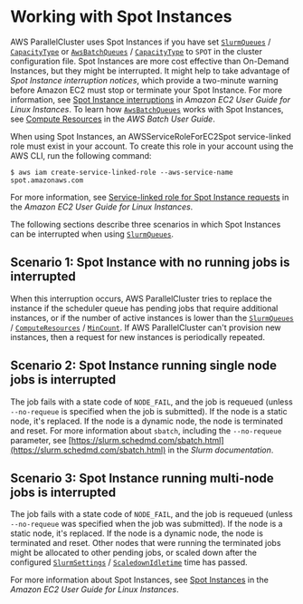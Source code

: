 # Working with Spot Instances<a name="spot-v3"></a>

AWS ParallelCluster uses Spot Instances if you have set [`SlurmQueues`](Scheduling-v3.md#Scheduling-v3-SlurmQueues) / [`CapacityType`](Scheduling-v3.md#yaml-Scheduling-SlurmQueues-CapacityType) or [`AwsBatchQueues`](Scheduling-v3.md#Scheduling-v3-AwsBatchQueues) / [`CapacityType`](Scheduling-v3.md#yaml-Scheduling-AwsBatchQueues-CapacityType) to `SPOT` in the cluster configuration file\. Spot Instances are more cost effective than On\-Demand Instances, but they might be interrupted\. It might help to take advantage of *Spot Instance interruption notices*, which provide a two\-minute warning before Amazon EC2 must stop or terminate your Spot Instance\. For more information, see [Spot Instance interruptions](https://docs.aws.amazon.com/AWSEC2/latest/UserGuide/spot-interruptions.html) in *Amazon EC2 User Guide for Linux Instances*\. To learn how [`AwsBatchQueues`](Scheduling-v3.md#Scheduling-v3-AwsBatchQueues) works with Spot Instances, see [Compute Resources](https://docs.aws.amazon.com/batch/latest/userguide/compute_environment_parameters.html#compute_environment_compute_resources) in the *AWS Batch User Guide*\.

When using Spot Instances, an AWSServiceRoleForEC2Spot service\-linked role must exist in your account\. To create this role in your account using the AWS CLI, run the following command:

```
$ aws iam create-service-linked-role --aws-service-name spot.amazonaws.com
```

For more information, see [Service\-linked role for Spot Instance requests](https://docs.aws.amazon.com/AWSEC2/latest/UserGuide/spot-requests.html#service-linked-roles-spot-instance-requests) in the *Amazon EC2 User Guide for Linux Instances*\.

The following sections describe three scenarios in which Spot Instances can be interrupted when using [`SlurmQueues`](Scheduling-v3.md#Scheduling-v3-SlurmQueues)\.

## Scenario 1: Spot Instance with no running jobs is interrupted<a name="no-jobs-v3"></a>

When this interruption occurs, AWS ParallelCluster tries to replace the instance if the scheduler queue has pending jobs that require additional instances, or if the number of active instances is lower than the [`SlurmQueues`](Scheduling-v3.md#Scheduling-v3-SlurmQueues) / [`ComputeResources`](Scheduling-v3.md#Scheduling-v3-SlurmQueues-ComputeResources) / [`MinCount`](Scheduling-v3.md#yaml-Scheduling-SlurmQueues-ComputeResources-MinCount)\. If AWS ParallelCluster can't provision new instances, then a request for new instances is periodically repeated\.

## Scenario 2: Spot Instance running single node jobs is interrupted<a name="single-node-v3"></a>

The job fails with a state code of `NODE_FAIL`, and the job is requeued \(unless `--no-requeue` is specified when the job is submitted\)\. If the node is a static node, it's replaced\. If the node is a dynamic node, the node is terminated and reset\. For more information about `sbatch`, including the `--no-requeue` parameter, see [https://slurm.schedmd.com/sbatch.html](https://slurm.schedmd.com/sbatch.html) in the *Slurm documentation*\.

## Scenario 3: Spot Instance running multi\-node jobs is interrupted<a name="multi-node-v3"></a>

The job fails with a state code of `NODE_FAIL`, and the job is requeued \(unless `--no-requeue` was specified when the job was submitted\)\. If the node is a static node, it's replaced\. If the node is a dynamic node, the node is terminated and reset\. Other nodes that were running the terminated jobs might be allocated to other pending jobs, or scaled down after the configured [`SlurmSettings`](Scheduling-v3.md#Scheduling-v3-SlurmSettings) / [`ScaledownIdletime`](Scheduling-v3.md#yaml-Scheduling-SlurmSettings-ScaledownIdletime) time has passed\.

For more information about Spot Instances, see [Spot Instances](https://docs.aws.amazon.com/AWSEC2/latest/UserGuide/using-spot-instances.html) in the *Amazon EC2 User Guide for Linux Instances*\.